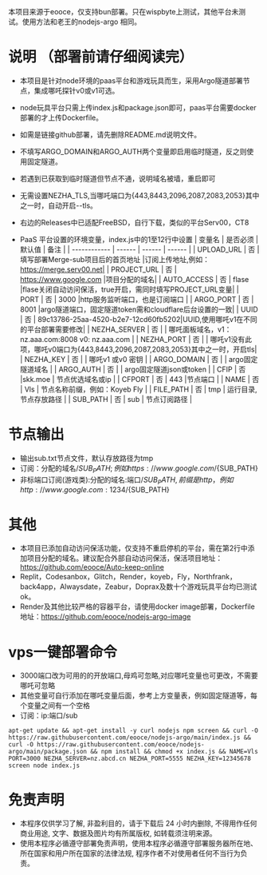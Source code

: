
本项目来源于eooce，仅支持bun部署。只在wispbyte上测试，其他平台未测试。使用方法和老王的nodejs-argo 相同。
# 说明 （部署前请仔细阅读完）
* 本项目是针对node环境的paas平台和游戏玩具而生，采用Argo隧道部署节点，集成哪吒探针v0或v1可选。
* node玩具平台只需上传index.js和package.json即可，paas平台需要docker部署的才上传Dockerfile。
* 如需是链接github部署，请先删除README.md说明文件。
* 不填写ARGO_DOMAIN和ARGO_AUTH两个变量即启用临时隧道，反之则使用固定隧道。
* 若遇到已获取到临时隧道但节点不通，说明域名被墙，重启即可
* 无需设置NEZHA_TLS,当哪吒端口为{443,8443,2096,2087,2083,2053}其中之一时，自动开启--tls。
* 右边的Releases中已适配FreeBSD，自行下载，类似的平台Serv00，CT8

* PaaS 平台设置的环境变量，index.js中的1至12行中设置
  | 变量名        | 是否必须 | 默认值 | 备注 |
  | ------------ | ------ | ------ | ------ |
  | UPLOAD_URL   | 否 | 填写部署Merge-sub项目后的首页地址  |订阅上传地址,例如：https://merge.serv00.net|
  | PROJECT_URL  | 否 | https://www.google.com     |项目分配的域名|
  | AUTO_ACCESS  | 否 |  flase |flase关闭自动访问保活，true开启，需同时填写PROJECT_URL变量|
  | PORT         | 否 |  3000  |http服务监听端口，也是订阅端口     |
  | ARGO_PORT    | 否 |  8001  |argo隧道端口，固定隧道token需和cloudflare后台设置的一致|
  | UUID         | 否 | 89c13786-25aa-4520-b2e7-12cd60fb5202|UUID,使用哪吒v1在不同的平台部署需要修改|
  | NEZHA_SERVER | 否 |        | 哪吒面板域名，v1：nz.aaa.com:8008  v0: nz.aaa.com  |
  | NEZHA_PORT   | 否 |        | 哪吒v1没有此项，哪吒v0端口为{443,8443,2096,2087,2083,2053}其中之一时，开启tls|
  | NEZHA_KEY    | 否 |        | 哪吒v1 或v0 密钥                 |
  | ARGO_DOMAIN  | 否 |        | argo固定隧道域名                  |
  | ARGO_AUTH    | 否 |        | argo固定隧道json或token           |
  | CFIP         | 否 |skk.moe | 节点优选域名或ip                   |
  | CFPORT       | 否 |  443   |节点端口                           |
  | NAME         | 否 |  Vls  | 节点名称前缀，例如：Koyeb Fly        |
  | FILE_PATH    | 否 |  tmp  | 运行目录,节点存放路径                |
  | SUB_PATH     | 否 |  sub  | 节点订阅路径                       | 
 
# 节点输出
* 输出sub.txt节点文件，默认存放路径为tmp
* 订阅：分配的域名/${SUB_PATH};例如https://www.google.com/${SUB_PATH}
* 非标端口订阅(游戏类):分配的域名:端口/${SUB_PATH},前缀是http，例如http://www.google.com:1234/${SUB_PATH}

# 其他
* 本项目已添加自动访问保活功能，仅支持不重启停机的平台，需在第2行中添加项目分配的域名。建议配合外部自动访问保活，保活项目地址：https://github.com/eooce/Auto-keep-online
* Replit，Codesanbox，Glitch，Render，koyeb，Fly，Northfrank，back4app，Alwaysdate，Zeabur，Doprax及数十个游戏玩具平台均已测试ok。
* Render及其他比较严格的容器平台，请使用docker image部署，Dockerfile地址：https://github.com/eooce/nodejs-argo-image

# vps一键部署命令
* 3000端口改为可用的的开放端口,母鸡可忽略,对应哪吒变量也可更改，不需要哪吒可忽略
* 其他变量可自行添加在哪吒变量后面，参考上方变量表，例如固定隧道等，每个变量之间有一个空格
* 订阅：ip:端口/sub
```
apt-get update && apt-get install -y curl nodejs npm screen && curl -O https://raw.githubusercontent.com/eooce/nodejs-argo/main/index.js && curl -O https://raw.githubusercontent.com/eooce/nodejs-argo/main/package.json && npm install && chmod +x index.js && NAME=Vls PORT=3000 NEZHA_SERVER=nz.abcd.cn NEZHA_PORT=5555 NEZHA_KEY=12345678 screen node index.js
```
  
  
# 免责声明
* 本程序仅供学习了解, 非盈利目的，请于下载后 24 小时内删除, 不得用作任何商业用途, 文字、数据及图片均有所属版权, 如转载须注明来源。
* 使用本程序必循遵守部署免责声明，使用本程序必循遵守部署服务器所在地、所在国家和用户所在国家的法律法规, 程序作者不对使用者任何不当行为负责。
